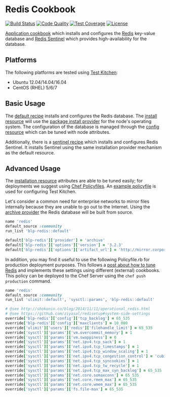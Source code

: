 # Redis Cookbook
[![Build Status](https://img.shields.io/travis/bloomberg/redis-cookbook.svg)](https://travis-ci.org/bloomberg/redis-cookbook)
[![Code Quality](https://img.shields.io/codeclimate/github/bloomberg/redis-cookbook.svg)](https://codeclimate.com/github/bloomberg/redis-cookbook)
[![Test Coverage](https://codeclimate.com/github/bloomberg/redis-cookbook/badges/coverage.svg)](https://codeclimate.com/github/bloomberg/redis-cookbook/coverage)
[![License](https://img.shields.io/badge/license-Apache_2-blue.svg)](https://www.apache.org/licenses/LICENSE-2.0)

[Application cookbook][0] which installs and configures the [Redis][1]
key-value database and [Redis Sentinel][2] which provides
high-availability for the database.

## Platforms
The following platforms are tested using [Test Kitchen][1]:

- Ubuntu 12.04/14.04/16.04
- CentOS (RHEL) 5/6/7

## Basic Usage
The [default recipe](recipes/default.rb) installs and configures the
Redis database. The
[install resource](libraries/redis_installation.rb) will use the
[package install provider](libraries/redis_installation_package.rb)
for the node's operating system. The configuration of the database is
managed through the [config resource](libraries/redis_config.rb) which
can be tuned with node attributes.

Additionally, there is a [sentinel recipe](recipes/sentinel.rb) which
installs and configures Redis Sentinel. It installs Sentinel using the
same installation provider mechanism as the default resource.

## Advanced Usage
The [installation resource](libraries/redis_installation.rb)
attributes are able to be tuned easily; for deployments we suggest
using [Chef Policyfiles][3]. An [example policyfile](Policyfile.rb) is
used for configuring Test Kitchen.

Let's consider a common need for enterprise networks to mirror files
internally because they are unable to go out to the Internet. Using
the [archive provider](libraries/redis_installation_archive.rb) the
Redis database will be built from source.

``` ruby
name 'redis'
default_source :community
run_list 'blp-redis::default'

default['blp-redis']['provider'] = 'archive'
default['blp-redis']['options']['version'] = '3.2.3'
default['blp-redis']['options']['artifact_url'] = 'http://mirror.corporate.com/redis/redis-%{version}.tar.gz'
```

In addition, you may find it useful to use the following Policyfile.rb
for production deployment purposes. This follows a
[post about how to tune Redis][4] and implements these settings using
different (external) cookbooks. This policy can be deployed to the
Chef Server using the `chef push production` command.

``` ruby
name 'redis'
default_source :community
run_list 'ulimit::default', 'sysctl::params', 'blp-redis::default'

# @see http://shokunin.co/blog/2014/11/11/operational_redis.html
# @see https://github.com/ziyasal/redisetup#system-side-settings
override['blp-redis']['config']['tcp_backlog'] = 65_535
override['blp-redis']['config']['maxclients'] = 10_000
override['ulimit']['users']['redis']['filehandle_limit'] = 65_535
override['sysctl']['params']['vm.overcommit_memory'] = 1
override['sysctl']['params']['vm.swappiness'] = 0
override['sysctl']['params']['net.ipv4.tcp_sack'] = 1
override['sysctl']['params']['net.ipv4.tcp_timestamps'] = 1
override['sysctl']['params']['net.ipv4.tcp_window_scaling'] = 1
override['sysctl']['params']['net.ipv4.tcp_congestion_control'] = 'cubic'
override['sysctl']['params']['net.ipv4.tcp_syncookies'] = 1
override['sysctl']['params']['net.ipv4.tcp_tw_recycle'] = 1
override['sysctl']['params']['net.ipv4.tcp_max_syn_backlog'] = 65_535
override['sysctl']['params']['net.core.somaxconn'] = 65_535
override['sysctl']['params']['net.core.rmem_max'] = 65_535
override['sysctl']['params']['net.core.wmem_max'] = 65_535
override['sysctl']['params']['fs.file-max'] = 65_535
```

[0]: http://blog.vialstudios.com/the-environment-cookbook-pattern#theapplicationcookbook
[1]: http://redis.io/
[2]: http://redis.io/topics/sentinel
[3]: https://docs.chef.io/config_rb_policyfile.html
[4]: http://shokunin.co/blog/2014/11/11/operational_redis.html
